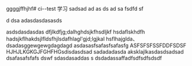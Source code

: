 ggggjffhjhf# ci--test
学习
sadsad
ad
as
ds
ad
sa
fsdfd
sf

d
dsa
adasdasdasasds

asdsdasdasdas
dfjlkdfjg;dalhghdsjkfhsdljkf hsdaflskhdfh
 hadsjkflhakdsjlfldsfhjlsdafhlagl'gjd;lgjkal
hsflhajglda、dsadasggewgewgdagdagd
asdasasfsafasfsafasfg
ASFSFSFSSFDDFSDSF
HJHJLKGKGJFGHFHGsdisdasdsad
sadadadasda
aksklajlkasdasdsadsad
dsafasafsfafs
dswf
sdasdasaddas
s
dsdadassaffadfsdfsdfsdsdf
